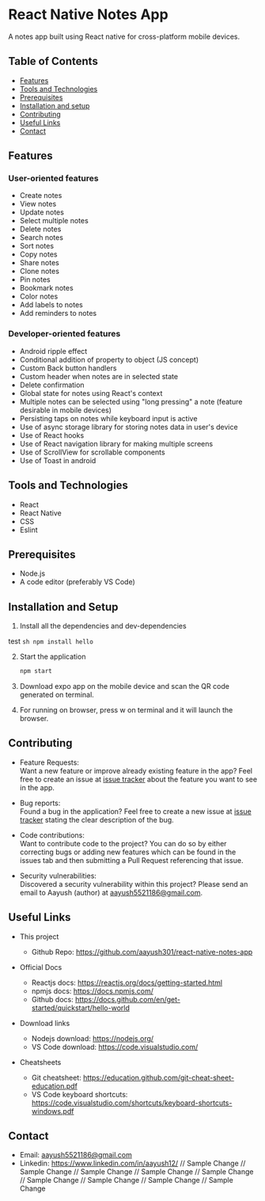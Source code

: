 # React Native Notes App

A notes app built using React native for cross-platform mobile devices.

## Table of Contents

- [Features](#features)
- [Tools and Technologies](#tools-and-technologies)
- [Prerequisites](#prerequisites)
- [Installation and setup](#installation-and-setup)
- [Contributing](#contributing)
- [Useful Links](#useful-links)
- [Contact](#contact)

## Features

### User-oriented features

- Create notes
- View notes
- Update notes
- Select multiple notes
- Delete notes
- Search notes
- Sort notes
- Copy notes
- Share notes
- Clone notes
- Pin notes
- Bookmark notes
- Color notes
- Add labels to notes
- Add reminders to notes

### Developer-oriented features

- Android ripple effect
- Conditional addition of property to object (JS concept)
- Custom Back button handlers
- Custom header when notes are in selected state
- Delete confirmation
- Global state for notes using React's context
- Multiple notes can be selected using "long pressing" a note (feature desirable in mobile devices)
- Persisting taps on notes while keyboard input is active
- Use of async storage library for storing notes data in user's device
- Use of React hooks
- Use of React navigation library for making multiple screens
- Use of ScrollView for scrollable components
- Use of Toast in android

## Tools and Technologies

- React
- React Native
- CSS
- Eslint

## Prerequisites

- Node.js
- A code editor (preferably VS Code)

## Installation and Setup

1. Install all the dependencies and dev-dependencies

 test   ```sh
   npm install
   hello```

2. Start the application

   ```sh
   npm start
   ```

3. Download expo app on the mobile device and scan the QR code generated on terminal.
4. For running on browser, press w on terminal and it will launch the browser.

## Contributing

- Feature Requests:  
  Want a new feature or improve already existing feature in the app? Feel free to create an issue at [issue tracker](https://github.com/aayush301/react-native-notes-app/issues) about the feature you want to see in the app.
- Bug reports:  
  Found a bug in the application? Feel free to create a new issue at [issue tracker](https://github.com/aayush301/react-native-notes-app/issues) stating the clear description of the bug.

- Code contributions:  
  Want to contribute code to the project? You can do so by either correcting bugs or adding new features which can be found in the issues tab and then submitting a Pull Request referencing that issue.

- Security vulnerabilities:  
  Discovered a security vulnerability within this project? Please send an email to Aayush (author) at aayush5521186@gmail.com.

## Useful Links

- This project

  - Github Repo: https://github.com/aayush301/react-native-notes-app

- Official Docs

  - Reactjs docs: https://reactjs.org/docs/getting-started.html
  - npmjs docs: https://docs.npmjs.com/
  - Github docs: https://docs.github.com/en/get-started/quickstart/hello-world

- Download links

  - Nodejs download: https://nodejs.org/
  - VS Code download: https://code.visualstudio.com/

- Cheatsheets
  - Git cheatsheet: https://education.github.com/git-cheat-sheet-education.pdf
  - VS Code keyboard shortcuts: https://code.visualstudio.com/shortcuts/keyboard-shortcuts-windows.pdf

## Contact

- Email: aayush5521186@gmail.com
- Linkedin: https://www.linkedin.com/in/aayush12/
// Sample Change
// Sample Change
// Sample Change
// Sample Change
// Sample Change
// Sample Change
// Sample Change
// Sample Change
// Sample Change
